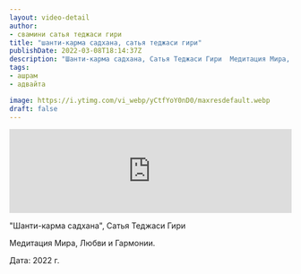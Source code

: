 ```yaml
---
layout: video-detail
author:
- свамини сатья теджаси гири
title: "шанти-карма садхана, сатья теджаси гири"
publishDate: 2022-03-08T18:14:37Z
description: "Шанти-карма садхана, Сатья Теджаси Гири  Медитация Мира, Любви и Гармонии.    Дата  2022 г."
tags: 
- ашрам
- адвайта

image: https://i.ytimg.com/vi_webp/yCtfYoY0nD0/maxresdefault.webp
draft: false
---
```


<iframe width="100%" src="https://www.youtube.com/embed/yCtfYoY0nD0" frameborder="0" allowfullscreen=""></iframe> 

 "Шанти-карма садхана", Сатья Теджаси Гири

 Медитация Мира, Любви и Гармонии.  

  
 Дата: 2022 г.

  

 